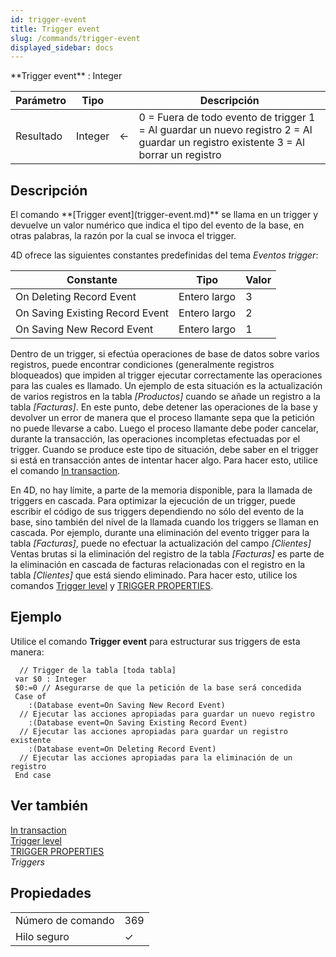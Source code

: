```yaml
---
id: trigger-event
title: Trigger event
slug: /commands/trigger-event
displayed_sidebar: docs
---
```


<!--REF #_command_.Trigger event.Syntax-->**Trigger event**  : Integer<!-- END REF-->
<!--REF #_command_.Trigger event.Params-->
| Parámetro | Tipo |  | Descripción |
| --- | --- | --- | --- |
| Resultado | Integer | &#8592; | 0 = Fuera de todo evento de trigger 1 = Al guardar un nuevo registro 2 = Al guardar un registro existente 3 = Al borrar un registro |

<!-- END REF-->

## Descripción 

<!--REF #_command_.Trigger event.Summary-->El comando **[Trigger event](trigger-event.md)** se llama en un trigger y devuelve un valor numérico que indica el tipo del evento de la base, en otras palabras, la razón por la cual se invoca el trigger.<!-- END REF--> 

4D ofrece las siguientes constantes predefinidas del tema *Eventos trigger*:

| Constante                       | Tipo         | Valor |
| ------------------------------- | ------------ | ----- |
| On Deleting Record Event        | Entero largo | 3     |
| On Saving Existing Record Event | Entero largo | 2     |
| On Saving New Record Event      | Entero largo | 1     |

Dentro de un trigger, si efectúa operaciones de base de datos sobre varios registros, puede encontrar condiciones (generalmente registros bloqueados) que impiden al trigger ejecutar correctamente las operaciones para las cuales es llamado. Un ejemplo de esta situación es la actualización de varios registros en la tabla *\[Productos\]* cuando se añade un registro a la tabla *\[Facturas\]*. En este punto, debe detener las operaciones de la base y devolver un error de manera que el proceso llamante sepa que la petición no puede llevarse a cabo. Luego el proceso llamante debe poder cancelar, durante la transacción, las operaciones incompletas efectuadas por el trigger. Cuando se produce este tipo de situación, debe saber en el trigger si está en transacción antes de intentar hacer algo. Para hacer esto, utilice el comando [In transaction](in-transaction.md).

En 4D, no hay límite, a parte de la memoria disponible, para la llamada de triggers en cascada. Para optimizar la ejecución de un trigger, puede escribir el código de sus triggers dependiendo no sólo del evento de la base, sino también del nivel de la llamada cuando los triggers se llaman en cascada. Por ejemplo, durante una eliminación del evento trigger para la tabla *\[Facturas\]*, puede no efectuar la actualización del campo *\[Clientes\]* Ventas brutas si la eliminación del registro de la tabla *\[Facturas\]* es parte de la eliminación en cascada de facturas relacionadas con el registro en la tabla *\[Clientes\]* que está siendo eliminado. Para hacer esto, utilice los comandos [Trigger level](trigger-level.md) y [TRIGGER PROPERTIES](trigger-properties.md).

## Ejemplo 

Utilice el comando **Trigger event** para estructurar sus triggers de esta manera:

```4d
  // Trigger de la tabla [toda tabla]
 var $0 : Integer
 $0:=0 // Asegurarse de que la petición de la base será concedida
 Case of
    :(Database event=On Saving New Record Event)
  // Ejecutar las acciones apropiadas para guardar un nuevo registro
    :(Database event=On Saving Existing Record Event)
  // Ejecutar las acciones apropiadas para guardar un registro existente
    :(Database event=On Deleting Record Event)
  // Ejecutar las acciones apropiadas para la eliminación de un registro
 End case
```

## Ver también 

[In transaction](in-transaction.md)  
[Trigger level](trigger-level.md)  
[TRIGGER PROPERTIES](trigger-properties.md)  
*Triggers*  

## Propiedades

|  |  |
| --- | --- |
| Número de comando | 369 |
| Hilo seguro | &check; |


